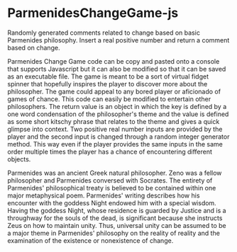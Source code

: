 # ParmenidesChangeGame-js
Randomly generated comments related to change based on basic Parmenides philosophy.  Insert a real positive number and return a comment based on change.

Parmenides Change Game code can be copy and pasted onto a console that supports Javascript but it can also be modified so that it can be saved as an executable file.  The game is meant to be a sort of virtual fidget spinner that hopefully inspires the player to discover more about the philosopher.  The game could appeal to any bored player or aficionado of games of chance.  This code can easily be modified to entertain other philosophers.  The return value is an object in which the key is defined by a one word condensation of the philosopher's theme and the value is defined as some short kitschy phrase that relates to the theme and gives a quick glimpse into context. Two positive real number inputs are provided by the player and the second input is changed through a random integer generator method.  This way even if the player provides the same inputs in the same order multiple times the player has a chance of encountering different objects.

Parmenides was an ancient Greek natural philosopher.  Zeno was a fellow philosopher and Parmenides conversed with Socrates.  The entirety of Parmenides' philosophical treaty is believed to be contained within one major metaphysical poem.  Parmenides' writing describes how his encounter with the goddess Night endowed him with a special wisdom.  Having the goddess Night, whose residence is guarded by Justice and is a throughway for the souls of the dead, is significant because she instructs Zeus on how to maintain unity.  Thus, universal unity can be assumed to be a major theme in Parmenides' philosophy on the reality of reality and the examination of the existence or nonexistence of change.

